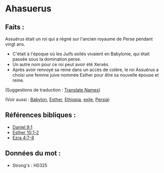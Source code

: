 # Ahasuerus

## Faits :

Assuérus était un roi qui a régné sur l'ancien royaume de Perse pendant vingt ans.

* C'était à l'époque où les Juifs exilés vivaient en Babylonie, qui était passée sous la domination perse.
* Un autre nom pour ce roi peut avoir été Xerxès.
* Après avoir renvoyé sa reine dans un accès de colère, le roi Assuérus a choisi une femme juive nommée Esther pour être sa nouvelle épouse et reine.

(Suggestions de traduction : [Translate Names](rc://en/ta/man/translate/translate-names))

(Voir aussi : [Babylon](../names/babylon.md), [Esther](../names/esther.md), [Ethiopia](../names/ethiopia.md), [exile](../other/exile.md), [Persia](../names/persia.md))

## Références bibliques :

* [Daniel 9:1](rc://en/tn/help/dan/09/01)
* [Esther 10:1-2](rc://en/tn/help/est/10/01)
* [Ezra 4:7-8](rc://en/tn/help/ezr/04/07)

## Données du mot :

* Strong's : H0325
